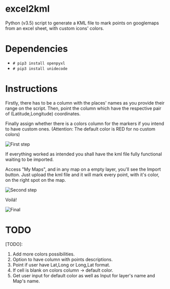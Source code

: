 # excel2kml
Python (v3.5) script to generate a KML file to mark points on googlemaps from an excel sheet, with custom icons' colors.


# Dependencies
* `# pip3 install openpyxl`
* `# pip3 install unidecode`

# Instructions
Firstly, there has to be a column with the places' names as you provide their range on the script.
Then, point the column which have the respective pair of (Latitude,Longitude) coordinates.


Finally assign whether there is a colors column for the markers if you intend to have custom ones. 
(Attention: The default color is RED for no custom colors)


![First step](https://i.gyazo.com/00b779e0d4e41fe8c5fe5e158cdf0e57.png)

If everything worked as intended you shall have the kml file fully functional waiting to be imported. 


Access "My Maps", and in any map on a empty layer, you'll see the Import button. 
Just upload the kml file and it will mark every point, with it's color, on the right spot on the map.


![Second step](https://i.gyazo.com/501771cab28420cea55d6421388af6d3.png)

Voilá!


![Final](https://i.gyazo.com/d604070a5af369a63f94a4b5a56bfb4c.png)

# TODO

[TODO]: 
1. Add more colors possibilities. 
2. Option to have column with points descriptions. 
3. Point if user have Lat,Long or Long,Lat format.
4. If cell is blank on colors column -> default color. 
5. Get user input for default color as well as Input for layer's name and Map's name.
